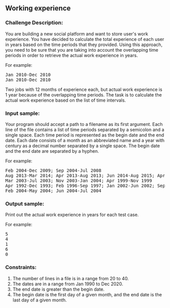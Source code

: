 <h2>Working experience</h2>

<h3>Challenge Description:</h3>
<p>
    You are building a new social platform and want to store user&apos;s work experience. You have decided to calculate
    the total experience of each user in years based on the time periods that they provided. Using this approach,
    you need to be sure that you are taking into account the overlapping time periods in order to retrieve the actual
    work experience in years.
</p>
<p>
    For example:
</p>
<pre>Jan 2010-Dec 2010
Jan 2010-Dec 2010</pre>
<p>
    Two jobs with 12 months of experience each, but actual work experience is 1 year because of the overlapping time
    periods. The task is to calculate the actual work experience based on the list of time intervals.
</p>

<h3>Input sample:</h3>
<p>
    Your program should accept a path to a filename as its first argument. Each line of the file contains a list of
    time periods separated by a semicolon and a single space. Each time period is represented as the begin date and
    the end date. Each date consists of a month as an abbreviated name and a year with century as a decimal number
    separated by a single space. The begin date and the end date are separated by a hyphen.
</p>
<p>
    For example:
</p>
<pre class="description-input-output">Feb 2004-Dec 2009; Sep 2004-Jul 2008
Aug 2013-Mar 2014; Apr 2013-Aug 2013; Jun 2014-Aug 2015; Apr 2003-Nov 2004; Apr 2014-Jan 2015
Mar 2003-Jul 2003; Nov 2003-Jan 2004; Apr 1999-Nov 1999
Apr 1992-Dec 1993; Feb 1996-Sep 1997; Jan 2002-Jun 2002; Sep 2003-Apr 2004; Feb 2010-Nov 2011
Feb 2004-May 2004; Jun 2004-Jul 2004</pre>

<h3>Output sample:</h3>

<p>
    Print out the actual work experience in years for each test case.
</p>
<p>
    For example:
</p>
<pre class="description-input-output">5
4
1
6
0</pre>

<h3>Constraints:</h3>
<ol>
<li>The number of lines in a file is in a range from 20 to 40.</li>
<li>The dates are in a range from Jan 1990 to Dec 2020.</li>
<li>The end date is greater than the begin date.</li>
<li>The begin date is the first day of a given month, and the end date is the last day of a given month.</li>
</ol>